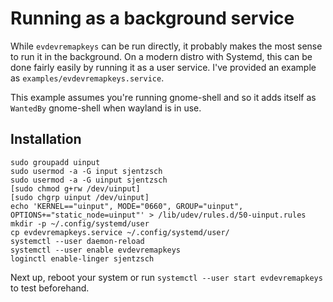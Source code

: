 Running as a background service
===============================

While `evdevremapkeys` can be run directly, it probably makes the most
sense to run it in the background. On a modern distro with Systemd,
this can be done fairly easily by running it as a user service. I've
provided an example as `examples/evdevremapkeys.service`.

This example assumes you're running gnome-shell and so it adds itself
as `WantedBy` gnome-shell when wayland is in use.

Installation
------------

```shell
sudo groupadd uinput
sudo usermod -a -G input sjentzsch
sudo usermod -a -G uinput sjentzsch
[sudo chmod g+rw /dev/uinput]
[sudo chgrp uinput /dev/uinput]
echo 'KERNEL=="uinput", MODE="0660", GROUP="uinput", OPTIONS+="static_node=uinput"' > /lib/udev/rules.d/50-uinput.rules
mkdir -p ~/.config/systemd/user
cp evdevremapkeys.service ~/.config/systemd/user/
systemctl --user daemon-reload
systemctl --user enable evdevremapkeys
loginctl enable-linger sjentzsch
```
Next up, reboot your system or run `systemctl --user start evdevremapkeys` to test beforehand.
